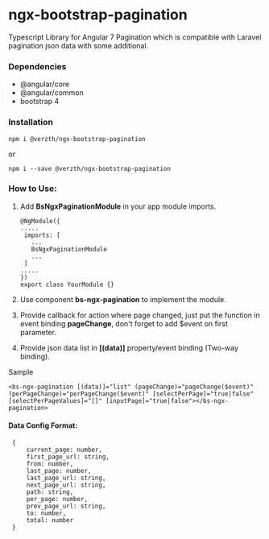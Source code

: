 # ngx-bootstrap-pagination
Typescript Library for Angular 7 Pagination which is compatible with Laravel pagination json data with some additional.

### Dependencies
- @angular/core
- @angular/common
- bootstrap 4

### Installation
```
npm i @verzth/ngx-bootstrap-pagination
```
or
```
npm i --save @verzth/ngx-bootstrap-pagination
```

### How to Use:
1. Add **BsNgxPaginationModule** in your app module imports.
   ```
   @NgModule({
   .....
    imports: [
      ...
      BsNgxPaginationModule
      ...
    ]
   .....
   })
   export class YourModule {}
   ```

2. Use component **bs-ngx-pagination** to implement the module.
3. Provide callback for action where page changed, just put
   the function in event binding **pageChange**, don't forget to add $event on first parameter.
4. Provide json data list in **[(data)]** property/event binding (Two-way binding).

Sample
   ```
   <bs-ngx-pagination [(data)]="list" (pageChange)="pageChange($event)" (perPageChange)="perPageChange($event)" [selectPerPage]="true|false" [selectPerPageValues]="[]" [inputPage]="true|false"></bs-ngx-pagination>
   ```
   
#### Data Config Format:
   ```
    {
        current_page: number,
        first_page_url: string,
        from: number,
        last_page: number,
        last_page_url: string,
        next_page_url: string,
        path: string,
        per_page: number,
        prev_page_url: string,
        to: number,
        total: number
    }
   ```
